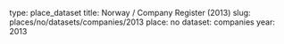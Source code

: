 type: place_dataset
title: Norway / Company Register (2013)
slug: places/no/datasets/companies/2013
place: no
dataset: companies
year: 2013
